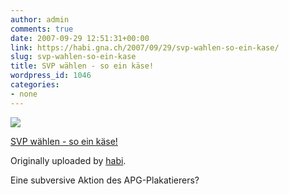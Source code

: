 ```yaml
---
author: admin
comments: true
date: 2007-09-29 12:51:31+00:00
link: https://habi.gna.ch/2007/09/29/svp-wahlen-so-ein-kase/
slug: svp-wahlen-so-ein-kase
title: SVP wählen - so ein käse!
wordpress_id: 1046
categories:
- none
---
```



 [![](http://farm2.static.flickr.com/1345/1458356298_a11697ec9f_m.jpg)](http://www.flickr.com/photos/habi/1458356298/)
   

 
  [SVP wählen - so ein käse!](http://www.flickr.com/photos/habi/1458356298/)
    

  Originally uploaded by [habi](http://www.flickr.com/people/habi/).
 



Eine subversive Aktion des APG-Plakatierers?
  

